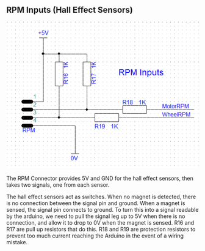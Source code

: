 ## RPM Inputs \(Hall Effect Sensors\)

![](/assets/RPM-Input-Schematic.png)

The RPM Connector provides 5V and GND for the hall effect sensors, then takes two signals, one from each sensor.

The hall effect sensors act as switches. When no magnet is detected, there is no connection between the signal pin and ground. When a magnet is sensed, the signal pin connects to ground. To turn this into a signal readable by the arduino, we need to pull the signal leg up to 5V when there is no connection, and allow it to drop to 0V when the magnet is sensed. R16 and R17 are pull up resistors that do this. R18 and R19 are protection resistors to prevent too much current reaching the Arduino in the event of a wiring mistake.

